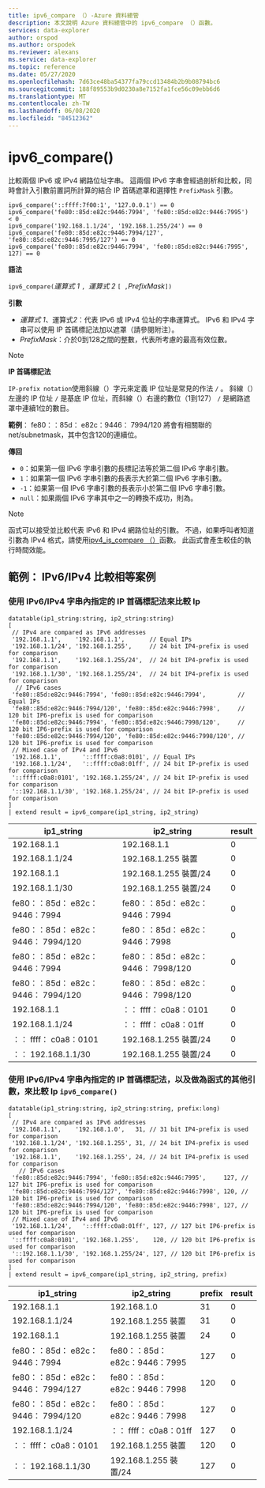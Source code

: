 ```yaml
---
title: ipv6_compare （）-Azure 資料總管
description: 本文說明 Azure 資料總管中的 ipv6_compare （）函數。
services: data-explorer
author: orspod
ms.author: orspodek
ms.reviewer: alexans
ms.service: data-explorer
ms.topic: reference
ms.date: 05/27/2020
ms.openlocfilehash: 7d63ce48ba54377fa79ccd13484b2b9b08794bc6
ms.sourcegitcommit: 188f89553b9d0230a8e7152fa1fce56c09ebb6d6
ms.translationtype: MT
ms.contentlocale: zh-TW
ms.lasthandoff: 06/08/2020
ms.locfileid: "84512362"
---
```

# <a name="ipv6_compare"></a>ipv6_compare()

比較兩個 IPv6 或 IPv4 網路位址字串。 這兩個 IPv6 字串會經過剖析和比較，同時會計入引數前置詞所計算的結合 IP 首碼遮罩和選擇性 `PrefixMask` 引數。

```kusto
ipv6_compare('::ffff:7f00:1', '127.0.0.1') == 0
ipv6_compare('fe80::85d:e82c:9446:7994', 'fe80::85d:e82c:9446:7995')  < 0
ipv6_compare('192.168.1.1/24', '192.168.1.255/24') == 0
ipv6_compare('fe80::85d:e82c:9446:7994/127', 'fe80::85d:e82c:9446:7995/127') == 0
ipv6_compare('fe80::85d:e82c:9446:7994', 'fe80::85d:e82c:9446:7995', 127) == 0
```

**語法**

`ipv6_compare(`*運算式 1* `, `*運算式 2* `[ ,`*PrefixMask*`])`

**引數**

* *運算式 1*、運算式*2*：代表 IPv6 或 IPv4 位址的字串運算式。 IPv6 和 IPv4 字串可以使用 IP 首碼標記法加以遮罩（請參閱附注）。
* *PrefixMask*：介於0到128之間的整數，代表所考慮的最高有效位數。

> [!Note] 
>**IP 首碼標記法**
> 
>`IP-prefix notation`使用斜線（）字元來定義 IP 位址是常見的作法 `/` 。
>斜線（）左邊的 IP 位址 `/` 是基底 IP 位址，而斜線（）右邊的數位（1到127） `/` 是網路遮罩中連續1位的數目。 
>
> **範例**： fe80：：85d： e82c：9446： 7994/120 將會有相關聯的 net/subnetmask，其中包含120的連續位。

**傳回**

* `0`：如果第一個 IPv6 字串引數的長標記法等於第二個 IPv6 字串引數。
* `1`：如果第一個 IPv6 字串引數的長表示大於第二個 IPv6 字串引數。
* `-1`：如果第一個 IPv6 字串引數的長表示小於第二個 IPv6 字串引數。
* `null`：如果兩個 IPv6 字串其中之一的轉換不成功，則為。

> [!Note]
> 函式可以接受並比較代表 IPv6 和 IPv4 網路位址的引數。 不過，如果呼叫者知道引數為 IPv4 格式，請使用[ipv4_is_compare （）](./ipv4-comparefunction.md)函數。 此函式會產生較佳的執行時間效能。

## <a name="examples-ipv6ipv4-comparison-equality-cases"></a>範例： IPv6/IPv4 比較相等案例

### <a name="compare-ips-using-the-ip-prefix-notation-specified-inside-the-ipv6ipv4-strings"></a>使用 IPv6/IPv4 字串內指定的 IP 首碼標記法來比較 Ip

<!-- csl: https://help.kusto.windows.net/Samples -->
```kusto
datatable(ip1_string:string, ip2_string:string)
[
 // IPv4 are compared as IPv6 addresses
 '192.168.1.1',    '192.168.1.1',       // Equal IPs
 '192.168.1.1/24', '192.168.1.255',     // 24 bit IP4-prefix is used for comparison
 '192.168.1.1',    '192.168.1.255/24',  // 24 bit IP4-prefix is used for comparison
 '192.168.1.1/30', '192.168.1.255/24',  // 24 bit IP4-prefix is used for comparison
  // IPv6 cases
 'fe80::85d:e82c:9446:7994', 'fe80::85d:e82c:9446:7994',         // Equal IPs
 'fe80::85d:e82c:9446:7994/120', 'fe80::85d:e82c:9446:7998',     // 120 bit IP6-prefix is used for comparison
 'fe80::85d:e82c:9446:7994', 'fe80::85d:e82c:9446:7998/120',     // 120 bit IP6-prefix is used for comparison
 'fe80::85d:e82c:9446:7994/120', 'fe80::85d:e82c:9446:7998/120', // 120 bit IP6-prefix is used for comparison
 // Mixed case of IPv4 and IPv6
 '192.168.1.1',      '::ffff:c0a8:0101', // Equal IPs
 '192.168.1.1/24',   '::ffff:c0a8:01ff', // 24 bit IP-prefix is used for comparison
 '::ffff:c0a8:0101', '192.168.1.255/24', // 24 bit IP-prefix is used for comparison
 '::192.168.1.1/30', '192.168.1.255/24', // 24 bit IP-prefix is used for comparison
]
| extend result = ipv6_compare(ip1_string, ip2_string)
```

|ip1_string|ip2_string|result|
|---|---|---|
|192.168.1.1|192.168.1.1|0|
|192.168.1.1/24|192.168.1.255 裝置|0|
|192.168.1.1|192.168.1.255 裝置/24|0|
|192.168.1.1/30|192.168.1.255 裝置/24|0|
|fe80：：85d： e82c：9446：7994|fe80：：85d： e82c：9446：7994|0|
|fe80：：85d： e82c：9446： 7994/120|fe80：：85d： e82c：9446：7998|0|
|fe80：：85d： e82c：9446：7994|fe80：：85d： e82c：9446： 7998/120|0|
|fe80：：85d： e82c：9446： 7994/120|fe80：：85d： e82c：9446： 7998/120|0|
|192.168.1.1|：： ffff： c0a8：0101|0|
|192.168.1.1/24|：： ffff： c0a8：01ff|0|
|：： ffff： c0a8：0101|192.168.1.255 裝置/24|0|
|：： 192.168.1.1/30|192.168.1.255 裝置/24|0|

### <a name="compare-ips-using-ip-prefix-notation-specified-inside-the-ipv6ipv4-strings-and-as-additional-argument-of-the-ipv6_compare-function"></a>使用 IPv6/IPv4 字串內指定的 IP 首碼標記法，以及做為函式的其他引數，來比較 Ip `ipv6_compare()`

<!-- csl: https://help.kusto.windows.net/Samples -->
```kusto
datatable(ip1_string:string, ip2_string:string, prefix:long)
[
 // IPv4 are compared as IPv6 addresses 
 '192.168.1.1',    '192.168.1.0',   31, // 31 bit IP4-prefix is used for comparison
 '192.168.1.1/24', '192.168.1.255', 31, // 24 bit IP4-prefix is used for comparison
 '192.168.1.1',    '192.168.1.255', 24, // 24 bit IP4-prefix is used for comparison
   // IPv6 cases
 'fe80::85d:e82c:9446:7994', 'fe80::85d:e82c:9446:7995',     127, // 127 bit IP6-prefix is used for comparison
 'fe80::85d:e82c:9446:7994/127', 'fe80::85d:e82c:9446:7998', 120, // 120 bit IP6-prefix is used for comparison
 'fe80::85d:e82c:9446:7994/120', 'fe80::85d:e82c:9446:7998', 127, // 120 bit IP6-prefix is used for comparison
 // Mixed case of IPv4 and IPv6
 '192.168.1.1/24',   '::ffff:c0a8:01ff', 127, // 127 bit IP6-prefix is used for comparison
 '::ffff:c0a8:0101', '192.168.1.255',    120, // 120 bit IP6-prefix is used for comparison
 '::192.168.1.1/30', '192.168.1.255/24', 127, // 120 bit IP6-prefix is used for comparison
]
| extend result = ipv6_compare(ip1_string, ip2_string, prefix)
```

|ip1_string|ip2_string|prefix|result|
|---|---|---|---|
|192.168.1.1|192.168.1.0|31|0|
|192.168.1.1/24|192.168.1.255 裝置|31|0|
|192.168.1.1|192.168.1.255 裝置|24|0|
|fe80：：85d： e82c：9446：7994|fe80：：85d： e82c：9446：7995|127|0|
|fe80：：85d： e82c：9446： 7994/127|fe80：：85d： e82c：9446：7998|120|0|
|fe80：：85d： e82c：9446： 7994/120|fe80：：85d： e82c：9446：7998|127|0|
|192.168.1.1/24|：： ffff： c0a8：01ff|127|0|
|：： ffff： c0a8：0101|192.168.1.255 裝置|120|0|
|：： 192.168.1.1/30|192.168.1.255 裝置/24|127|0|

